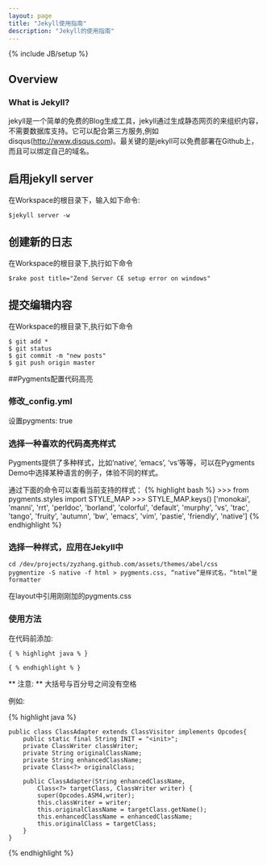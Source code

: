 ```yaml
---
layout: page
title: "Jekyll使用指南"
description: "Jekyll的使用指南"
---
```

{% include JB/setup %}


## Overview 

### What is Jekyll?

jekyll是一个简单的免费的Blog生成工具，jekyll通过生成静态网页的来组织内容，不需要数据库支持。它可以配合第三方服务,例如disqus(http://www.disqus.com)。最关键的是jekyll可以免费部署在Github上，而且可以绑定自己的域名。

## 启用jekyll server

在Workspace的根目录下，输入如下命令:

	$jekyll server -w

## 创建新的日志

在Workspace的根目录下,执行如下命令

	$rake post title="Zend Server CE setup error on windows"

## 提交编辑内容

在Workspace的根目录下,执行如下命令

	$ git add *
	$ git status
 	$ git commit -m "new posts"
	$ git push origin master

##Pygments配置代码高亮

### 修改_config.yml

设置pygments: true

### 选择一种喜欢的代码高亮样式

Pygments提供了多种样式，比如’native’, ‘emacs’, ‘vs’等等，可以在Pygments Demo中选择某种语言的例子，体验不同的样式。

通过下面的命令可以查看当前支持的样式：
{% highlight bash %}
	>>> from pygments.styles import STYLE_MAP
	>>> STYLE_MAP.keys()
	['monokai', 'manni', 'rrt', 'perldoc', 'borland', 'colorful', 'default', 'murphy', 'vs', 'trac', 'tango', 'fruity', 'autumn', 'bw', 'emacs', 'vim', 'pastie', 'friendly', 'native']
{% endhighlight %}

### 选择一种样式，应用在Jekyll中

	cd /dev/projects/zyzhang.github.com/assets/themes/abel/css
	pygmentize -S native -f html > pygments.css, “native”是样式名，“html”是formatter

在layout中引用刚刚加的pygments.css

### 使用方法

在代码前添加:
	
	{ % highlight java % }
		
	{ % endhighlight % }

** 注意: ** 大括号与百分号之间没有空格

例如:

{% highlight java %}

	public class ClassAdapter extends ClassVisitor implements Opcodes{
		public static final String INIT = "<init>";
		private ClassWriter classWriter;
		private String originalClassName;
		private String enhancedClassName;
		private Class<?> originalClass;

		public ClassAdapter(String enhancedClassName,
			Class<?> targetClass, ClassWriter writer) {
			super(Opcodes.ASM4,writer);
			this.classWriter = writer;
			this.originalClassName = targetClass.getName();
			this.enhancedClassName = enhancedClassName;
			this.originalClass = targetClass;
		}
	}

{% endhighlight %}
